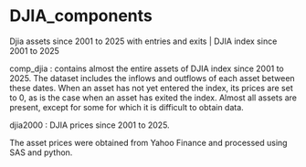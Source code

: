 # DJIA_components
Djia assets since 2001 to 2025 with entries and exits | DJIA index since 2001 to 2025

comp_djia : contains almost the entire assets of DJIA index since 2001 to 2025. The dataset includes the inflows and outflows of each asset between these dates. When an asset has not yet entered the index, its prices are set to 0, as is the case when an asset has exited the index. Almost all assets are present, except for some for which it is difficult to obtain data.

djia2000 : DJIA prices since 2001 to 2025. 

The asset prices were obtained from Yahoo Finance and processed using SAS and python.
